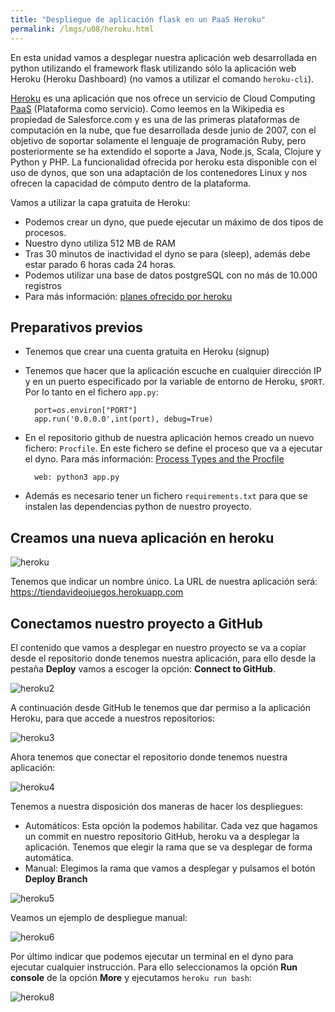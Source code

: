 ```yaml
---
title: "Despliegue de aplicación flask en un PaaS Heroku"
permalink: /lmgs/u08/heroku.html
---
```


En esta unidad vamos a desplegar nuestra aplicación web desarrollada en python utilizando el framework flask utilizando sólo la aplicación web Heroku (Heroku Dashboard) (no vamos a utilizar el comando `heroku-cli`).

[Heroku](https://www.heroku.com/) es una aplicación que nos ofrece un servicio de Cloud Computing [PaaS](https://en.wikipedia.org/wiki/Platform_as_a_service) (Plataforma como servicio). Como leemos en la Wikipedia es propiedad de Salesforce.com y es una de las primeras plataformas de computación en la nube, que fue desarrollada desde junio de 2007, con el objetivo de soportar solamente el lenguaje de programación Ruby, pero posteriormente se ha extendido el soporte a Java, Node.js, Scala, Clojure y Python y PHP. La funcionalidad ofrecida por heroku esta disponible con el uso de dynos, que son una adaptación de los contenedores Linux y nos ofrecen la capacidad de cómputo dentro de la plataforma.

Vamos a utilizar la capa gratuita de Heroku:

* Podemos crear un dyno, que puede ejecutar un máximo de dos tipos de procesos.
* Nuestro dyno utiliza 512 MB de RAM
* Tras 30 minutos de inactividad el dyno se para (sleep), además debe estar parado 6 horas cada 24 horas.
* Podemos utilizar una base de datos postgreSQL con no más de 10.000 registros
* Para más información: [planes ofrecido por heroku](https://www.heroku.com/pricing#dynos-table-modal)

## Preparativos previos

* Tenemos que crear una cuenta gratuita en Heroku (signup)
* Tenemos que hacer que la aplicación escuche en cualquier dirección IP y en un puerto especificado por la variable de entorno de Heroku, `$PORT`. Por lo tanto en el fichero `app.py`:

		port=os.environ["PORT"]
		app.run('0.0.0.0',int(port), debug=True)


* En el repositorio github de nuestra aplicación hemos creado un nuevo fichero: `Procfile`. En este fichero se define el proceso que va a ejecutar el dyno. Para más información: [Process Types and the Procfile](https://devcenter.heroku.com/articles/procfile)

		web: python3 app.py

* Además es necesario tener un fichero `requirements.txt` para que se instalen las dependencias python de nuestro proyecto.

## Creamos una nueva aplicación en heroku

![heroku](img/heroku.png)

Tenemos que indicar un nombre único. La URL de nuestra aplicación será: https://tiendavideojuegos.herokuapp.com

## Conectamos nuestro proyecto a GitHub

El contenido que vamos a desplegar en nuestro proyecto se va a copiar desde el repositorio donde tenemos nuestra aplicación, para ello desde la pestaña **Deploy** vamos a escoger la opción: **Connect to GitHub**.

![heroku2](img/heroku2.png) 

A continuación desde GitHub le tenemos que dar permiso a la aplicación Heroku, para que accede a nuestros repositorios:

![heroku3](img/heroku3.png) 

Ahora tenemos que conectar el repositorio donde tenemos nuestra aplicación:
        
![heroku4](img/heroku4.png) 

Tenemos a nuestra disposición dos maneras de hacer los despliegues:

* Automáticos: Esta opción la podemos habilitar. Cada vez que hagamos un commit en nuestro repositorio GitHub, heroku va  a desplegar la aplicación. Tenemos que elegir la rama que se va desplegar de forma automática.
* Manual: Elegimos la rama que vamos a desplegar y pulsamos el botón **Deploy Branch**

![heroku5](img/heroku5.png) 

Veamos un ejemplo de despliegue manual:

![heroku6](img/heroku6.png) 


Por último indicar que podemos ejecutar un terminal en el dyno para ejecutar cualquier instrucción. Para ello seleccionamos la opción **Run console** de la opción **More** y ejecutamos `heroku run bash`:

![heroku8](img/heroku8.png) 
